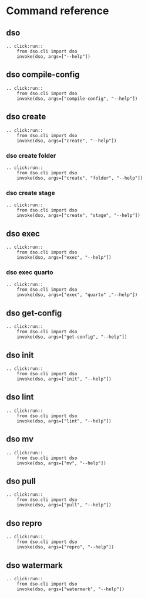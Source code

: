 # Command reference

## dso

```{eval-rst}
.. click:run::
    from dso.cli import dso
    invoke(dso, args=["--help"])
```

## dso compile-config

```{eval-rst}
.. click:run::
    from dso.cli import dso
    invoke(dso, args=["compile-config", "--help"])
```

## dso create

```{eval-rst}
.. click:run::
    from dso.cli import dso
    invoke(dso, args=["create", "--help"])
```

### dso create folder

```{eval-rst}
.. click:run::
    from dso.cli import dso
    invoke(dso, args=["create", "folder", "--help"])
```

### dso create stage

```{eval-rst}
.. click:run::
    from dso.cli import dso
    invoke(dso, args=["create", "stage", "--help"])
```

## dso exec

```{eval-rst}
.. click:run::
    from dso.cli import dso
    invoke(dso, args=["exec", "--help"])
```

### dso exec quarto

```{eval-rst}
.. click:run::
    from dso.cli import dso
    invoke(dso, args=["exec", "quarto" ,"--help"])
```

## dso get-config

```{eval-rst}
.. click:run::
    from dso.cli import dso
    invoke(dso, args=["get-config", "--help"])
```

## dso init

```{eval-rst}
.. click:run::
    from dso.cli import dso
    invoke(dso, args=["init", "--help"])
```

## dso lint

```{eval-rst}
.. click:run::
    from dso.cli import dso
    invoke(dso, args=["lint", "--help"])
```

## dso mv

```{eval-rst}
.. click:run::
    from dso.cli import dso
    invoke(dso, args=["mv", "--help"])
```

## dso pull

```{eval-rst}
.. click:run::
    from dso.cli import dso
    invoke(dso, args=["pull", "--help"])
```

## dso repro

```{eval-rst}
.. click:run::
    from dso.cli import dso
    invoke(dso, args=["repro", "--help"])
```

## dso watermark

```{eval-rst}
.. click:run::
    from dso.cli import dso
    invoke(dso, args=["watermark", "--help"])
```
